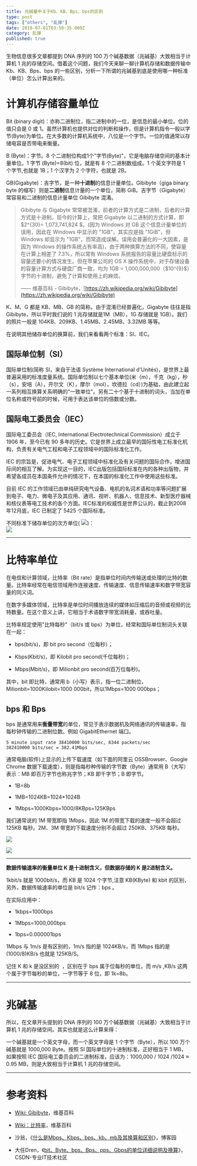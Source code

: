 ```yaml
---
title: 兆碱基中关于Kb、KB、Bps、bps的区别
type: post
tags: ["others", "乱弹"]
date: 2019-07-01T03:50:35.000Z
category: 乱弹
published: true
---
```


生物信息很多文章都提到 DNA 序列的 100 万个碱基数据（兆碱基）大致相当于计算机 1 兆的存储空间。借着这个问题，我们今天来聊一聊计算机存储和数据传输中 Kb、KB、Bps、bps 的一些区别，分析一下所谓的兆碱基到底是使用哪一种标准（单位）怎么计算出来的。


# [](#4wkioc)计算机存储容量单位

Bit (binary digit)：亦称二进制位，指二进制中的一位，是信息的最小单位。位的值只会是 0 或 1。虽然计算机也提供对位的判断和操作，但是计算机指令一般以字节(Byte)为单位。在大多数的计算机系统中，八位是一个字节。一位的值通常以存储电容是否带电来衡量。

B (Byte)：字节。8 个二进制位构成1个"字节(Byte)"，它是电脑存储空间的基本计量单位。1 字节 (Byte)=8(bit) 位，就是有 8 个二进制数组成。1 个英文字符是 1 个字节,也就是 1B；1 个汉字为 2 个字符，也就是 2B。

GB(Gigabyte)：吉字节，是一种**十进制**的信息计量单位。Gibibyte（giga binary byte 的缩写）则是**二进制**信息计量的一个单位，简称 GiB。吉字节（Gigabyte）常容易和二进制的信息计量单位 Gibibyte 混淆。

> Gibibyte 与 Gigabyte 常常被混淆，前者的计算方式是二进制，后者的计算方式是十进制。现今的计算上，常把 Gigabyte 以二进制的方式计算，即 $2^{30}= 1,073,741,824 $。(因为 Windows 对 GB 这个信息计量单位的误用，因此在 Windows 中显示的 "1GB"，其实应是指 "1GiB"，但 Windows 却显示为 "1GB"，而常造成误解。误用会普遍化的一大因素，是因为 Windows 的操作系统占有率高)，由于两种换算方法的不同，使容量在计算上相差了 7.3%，所以常有 Windows 系统报告的容量比硬盘标示的容量还要小的情况发生。但在苹果公司的 OS X 操作系统中，对于存储设备的容量计算方式与硬盘厂商一致，均为 1GB = 1,000,000,000（$10^{9}$）字节的十进制，避免了计算和使用上的麻烦。
> 
> —— 维基百科 - Gibibyte，[https://zh.wikipedia.org/wiki/Gibibyte](https://zh.wikipedia.org/wiki/Gibibyte)


K、M、G 都是 KB、MB、GB 的简称。由于混淆已经普遍化，Gigabyte 往往是指 Gibibyte，所以平时我们说的 1 兆存储就是1M（MB），1G 存储就是 1GB）。我们的照片一般是 104KB、209KB、1.45MB、2.45MB、3.32MB 等等。<br />

在说明其他储存单位的换算前，我们来看看两个标准：SI、IEC。


## [](#b00hat)国际单位制（SI）

国际单位制(简称 SI，来自于法语 Système International d'Unités)，是世界上最普遍采用的标准度量系统。国际单位制以七个基本单位(米（m），千克（kg），秒（s），安培（A），开尔文（K），摩尔（mol），坎德拉（cd）)为基础，由此建立起一系列相互换算关系明确的"一致单位"。另有二十个基于十进制的词头，当加在单位名称或符号前的时候，可用于表达该单位的倍数或分数。


## [](#t38lnm)国际电工委员会（IEC）

国际电工委员会（IEC, International Electrotechnical Commission）成立于 1906 年，至今已有 90 多年的历史。它是世界上成立最早的国际性电工标准化机构，负责有关电气工程和电子工程领域中的国际标准化工作。

IEC 的宗旨是，促进电气、电子工程领域中标准化及有关问题的国际合作，增进国际间的相互了解。为实现这一目的，IEC出版包括国际标准在内的各种出版物，并希望各成员在本国条件允许的情况下，在本国的标准化工作中使用这些标准。

目前 IEC 的工作领域已由单纯研究电气设备、电机的名词术语和功率等问题扩展到电子、电力、微电子及其应用、通讯、视听、机器人、信息技术、新型医疗器械和核仪表等电工技术的各个方面。IEC标准的权威性是世界公认的，截止到2008年12月底，IEC 已制定了 5425 个国际标准。

不同标准下储存单位的次方单位( ![](https://qiniu.bioinit.com/yuque/__latex/d97d16fbb399fa909887f8349724a08a.svg#align=left&card=math&code=2%5E%7B10%7D%20%3D%201024&height=24&width=76))：<br />
![](https://note-db.oss-cn-shenzhen.aliyuncs.com/2018/10/16-Tue/byte.png#width=)

---



# [](#eyh0zf)比特率单位

在电信和计算领域，比特率（Bit rate）是指单位时间内传输送或处理的比特的数量。比特率经常在电信领域用作连接速度、传输速度、信息传输速率和数字带宽容量的同义词。

在数字多媒体领域，比特率是单位时间播放连续的媒体如压缩后的音频或视频的比特数量。在这个意义上讲，它相当于术语数字带宽消耗量，或吞吐量。

比特率规定使用"比特每秒"（bit/s 或 bps）为单位，经常和国际单位制词头关联在一起：

- bps(bit/s)，即 bit pro second（位每秒）；

- Kbps(Kbit/s)，即 Kilobit pro second(千位每秒)；

- Mbps(Mbit/s)，即 Milionbit pro second(百万位每秒)。


其中，bit 即比特，通常用 b（小写）表示，指一位二进制位，Milionbit=1000Kilobit=1000 000bit，所以1Mbps=1000 000bps；


## [](#a3yfhg)bps 和 Bps

bps 是通常用来**衡量带宽**的单位，常见于表示数据机及网络通讯的传输速率，指每秒钟传输的二进制位数。例如 GigabitEthernet 端口。
```
5 minute input rate 38410000 bits/sec, 6344 packets/sec
382410000 bits/sec = 382.41Mbps
```

通常电脑(软件)上显示的上传下载速度（如下面的阿里云 OSSBrowser、Google Chrome 数据下载速度），则是指每秒种传输的字节数（Byte）通常用 B（大写）表示：MB 即百万字节也称兆字节；KB 即千字节；B 即字节。

- 1B=8b

- 1MB=1024KB=1024*1024B

- 1Mbps=1000Kbps=1000/8KBps=125KBps


我们通常说的 1M 带宽即指 1Mbps，因此 1M 的带宽下载的速度一般不会超过 125KB 每秒。2M、3M 带宽的下载速度分别不会超过 250KB、375KB 每秒。

![](https://note-db.oss-cn-shenzhen.aliyuncs.com/2018/10/16-Tue/ossbrowser_upload.png/bioinit#width=)

![](https://note-db.oss-cn-shenzhen.aliyuncs.com/2018/10/16-Tue/chrome_download_1.png/bioinit#width=)

---


**数据传输速率的衡量单位 K 是十进制含义，但数据存储的 K 是2进制含义。**

1kbit/s 就是 1000bit/s，而 KB 是 1024 个字节,注意 KB(KByte) 和 kbit 的区别，另外，数据传输速率的单位是 bit/s 记作：bps 。

在实际应用中：

- 1kbps=1000bps

- 1Mbps=1000,000bps

- 1bps=0.000001bps


1Mbps 与 1m/s 是有区别的，1m/s 指的是 1024KB/s，而 1Mbps 指的是(1000/8)KB/s 也就是 125KB/S。

记住 K 和 k 是没区别的  ，区别在于 bps 属于位每秒的单位，而 m/s ,KB/s 这两个属于字节每秒的单位，一字节等于 8 位，即 1k=8b。

---



# [](#kuy2bh)兆碱基

所以，在文章开头提到的 DNA 序列的 100 万个碱基数据（兆碱基）大致相当于计算机 1 兆的存储空间。其实也就是这么计算来得：

一个碱基就是一个英文字母，而一个英文字母是 1 个字节（Byte），所以 100 万个碱基就是 1000,000 Byte。按照 SI 国际单位的十进制标准，正好相当于 1 MB，如果按照 IEC 国际电工委员会的二进制标准，应该为：1000,000 / 1024 /1024 ≈ 0.95 MB，则是大致相当于计算机 1 兆的存储空间。

---



# [](#srq1gx)参考资料

- [Wiki: Gibibyte](https://zh.wikipedia.org/wiki/Gibibyte)，维基百科

- [Wiki：比特率](https://zh.wikipedia.org/wiki/%E6%AF%94%E7%89%B9%E7%8E%87)，维基百科

- 沙翁，《[什么是Mbps、Kbps、bps、kb、mb及其换算和区别](https://www.cnblogs.com/shaweng/p/3816985.html)》，博客园

- 大任Dren，《[bit、Byte、bps、Bps、pps、Gbps的单位详细说明及换算](https://blog.csdn.net/a9254778/article/details/8513086)》，CSDN-专业IT技术社区


